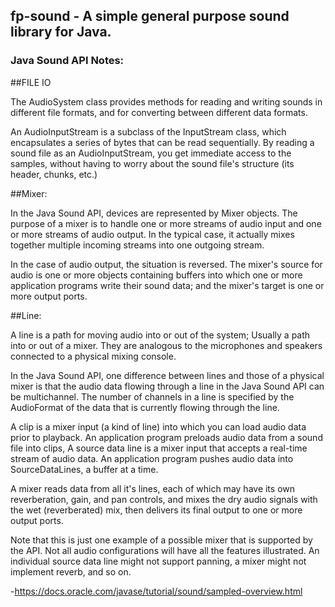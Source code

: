 ## fp-sound - A simple general purpose sound library for Java.

### Java Sound API Notes:

##FILE IO

The AudioSystem class provides methods for reading and writing sounds in different file formats, and for converting between different data formats.

An AudioInputStream is a subclass of the InputStream class, which encapsulates a series of bytes that can be read sequentially. By reading a sound file as an AudioInputStream, you get immediate access to the samples, without having to worry about the sound file's structure (its header, chunks, etc.)

##Mixer:

In the Java Sound API, devices are represented by Mixer objects. The purpose of a mixer is to handle one or more streams of audio input and one or more streams of audio output. In the typical case, it actually mixes together multiple incoming streams into one outgoing stream.

In the case of audio output, the situation is reversed. The mixer's source for audio is one or more objects containing buffers into which one or more application programs write their sound data; and the mixer's target is one or more output ports.

##Line:

A line is a path for moving audio into or out of the system; Usually a path into or out of a mixer. They are analogous to the microphones and speakers connected to a physical mixing console.

In the Java Sound API, one difference between lines and those of a physical mixer is that the audio data flowing through a line in the Java Sound API can be multichannel. The number of channels in a line is specified by the AudioFormat of the data that is currently flowing through the line.

A clip is a mixer input (a kind of line) into which you can load audio data prior to playback.  An application program preloads audio data from a sound file into clips,
A source data line is a mixer input that accepts a real-time stream of audio data. An application program pushes audio data into SourceDataLines, a buffer at a time.

A mixer reads data from all it's lines, each of which may have its own reverberation, gain, and pan controls, and mixes the dry audio signals with the wet (reverberated) mix, then delivers its final output to one or more output ports.

Note that this is just one example of a possible mixer that is supported by the API. Not all audio configurations will have all the features illustrated. An individual source data line might not support panning, a mixer might not implement reverb, and so on.

-https://docs.oracle.com/javase/tutorial/sound/sampled-overview.html


